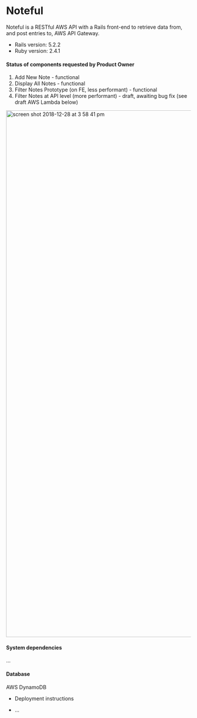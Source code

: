 # Noteful
Noteful is a RESTful AWS API with a Rails front-end to retrieve data from, and post entries to, AWS API Gateway.
* Rails version: 5.2.2
* Ruby version: 2.4.1

#### Status of components requested by Product Owner
1) Add New Note - functional
2) Display All Notes - functional
3) Filter Notes Prototype (on FE, less performant) - functional
4) Filter Notes at API level (more performant) - draft, awaiting bug fix (see draft AWS Lambda below)

<img width="1438" alt="screen shot 2018-12-28 at 3 58 41 pm" src="https://user-images.githubusercontent.com/39714935/50528223-fc06a700-0aba-11e9-9d09-9e5fdaefe228.png">



#### System dependencies
...


#### Database
AWS DynamoDB

* Deployment instructions

* ...
